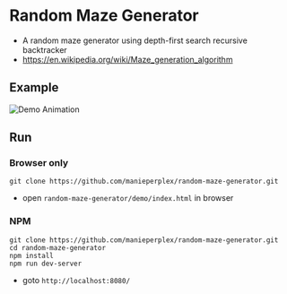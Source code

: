 # Random Maze Generator
- A random maze generator using depth-first search recursive backtracker
- https://en.wikipedia.org/wiki/Maze_generation_algorithm



## Example
![Demo Animation](../assets/demo.gif?raw=true)

## Run
### Browser only
```
git clone https://github.com/manieperplex/random-maze-generator.git
```
- open `random-maze-generator/demo/index.html` in browser

### NPM
```
git clone https://github.com/manieperplex/random-maze-generator.git
cd random-maze-generator
npm install
npm run dev-server
```
- goto `http://localhost:8080/`
